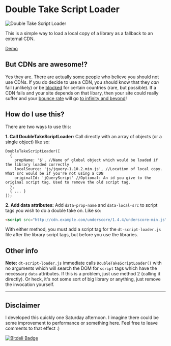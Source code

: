 Double Take Script Loader
==

![Double Take Script Loader](https://lh6.googleusercontent.com/-oVncGY891Sc/Udl8V3DHb1I/AAAAAAAABYg/KX4pJgv0fEc/w350-h166-no/Double+Take.png "Double Take Script Loader")

This is a simple way to load a local copy of a library as a fallback to an external CDN.

[Demo](http://kentcdodds.github.io/dt-script-loader)

But CDNs are awesome!?
--

Yes they are. There are actually [some people](http://www.sitepoint.com/7-reasons-not-to-use-a-cdn/ "7 Reasons not to use a CDN") who believe you should not use CDNs. If you do decide to use a CDN, you should know that they *can* fail (unlikely) or be [blocked](http://www.theinquirer.net/inquirer/news/2135522/opendns-blocked-googles-content-delivery-network "Google CDN Gets Blocked by OpenDNS") for certain countries (rare, but possible). If a CDN fails and your site depends on that libary, then your site could really suffer and your [bounce rate](http://lmgtfy.com/?q=bounce+rate "What is a bounce rate?") will go [to infinity and beyond](http://youtu.be/ejwrxGs_Y_I?t=5s "Buzz Lightyear Clip")!

How do I use this?
--

There are two ways to use this:

**1. Call DoubleTakeScriptLoader:** Call directly with an array of objects (or a single object) like so:

    DoubleTakeScriptLoader([
      {
        propName: '$', //Name of global object which would be loaded if the library loaded correctly
        localSource: 'js/jquery-1.10.2.min.js', //Location of local copy. What src would be if you're not using a CDN
        originalId: 'jQueryScript' //Optional: An id you give to the original script tag. Used to remove the old script tag.
      },
      { ... }
    ]);


**2. Add data attributes:** Add `data-prop-name` and `data-local-src` to script tags you wish to do a double take on. Like so:

```html
<script src="http://cdn.example.com/underscore/1.4.4/underscore-min.js" data-prop-name="_" data-local-src="underscore-min.js"></script>
```

With either method, you must add a script tag for the `dt-script-loader.js` file after the library script tags, but before you use the libraries.

Other info
--

**Note:** `dt-script-loader.js` immediate calls `DoubleTakeScriptLoader()` with no arguments which will search the DOM for `script` tags which have the necessary `data` attributes. If this is a problem, just use method 2 (calling it directly). Or heck, it's not some sort of big library or anything, just remove the invocation yourself.

- - -

Disclaimer
--

I developed this quickly one Saturday afternoon. I imagine there could be some improvement to performance or something here. Feel free to leave comments to that effect :)

[![Bitdeli Badge](https://d2weczhvl823v0.cloudfront.net/kentcdodds/dt-script-loader/trend.png)](https://bitdeli.com/free "Bitdeli Badge")

